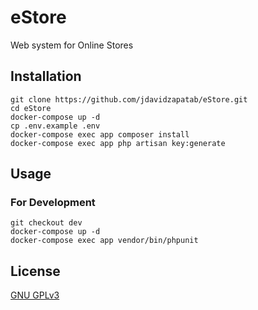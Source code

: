 # eStore

Web system for Online Stores

## Installation

```shell script
git clone https://github.com/jdavidzapatab/eStore.git
cd eStore
docker-compose up -d
cp .env.example .env
docker-compose exec app composer install
docker-compose exec app php artisan key:generate
```

## Usage

### For Development

```shell script
git checkout dev
docker-compose up -d
docker-compose exec app vendor/bin/phpunit
```

## License
[GNU GPLv3](https://choosealicense.com/licenses/gpl-3.0/)
